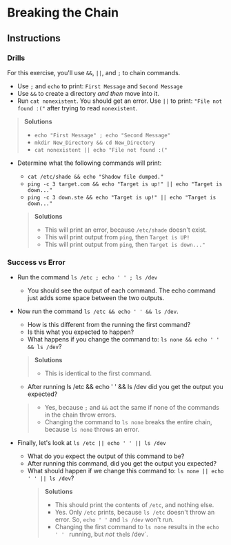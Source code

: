 # Breaking the Chain
## Instructions
### Drills
For this exercise, you'll use `&&`, `||`, and `;` to chain commands.
- Use `;` and `echo` to print: `First Message` and `Second Message`
- Use `&&` to create a directory _and then_ move into it.
- Run `cat nonexistent`. You should get an error. Use `||` to print: `"File not found :("` after trying to read `nonexistent`.
> **Solutions**
>   - `echo "First Message" ; echo "Second Message"`
>   - `mkdir New_Directory && cd New_Directory`
>   - `cat nonexistent || echo "File not found :("`

- Determine what the following commands will print:
  - `cat /etc/shade && echo "Shadow file dumped."`
  - `ping -c 3 target.com && echo "Target is up!" || echo "Target is down..."`
  - `ping -c 3 down.ste && echo "Target is up!" || echo "Target is down..."`

  > **Solutions**
  >   - This will print an error, because `/etc/shade` doesn't exist.
  >   - This will print output from `ping`, then `Target is UP!`
  >   - This will print output from `ping`, then `Target is down..."`

### Success vs Error

* Run the command `ls /etc ; echo ' ' ; ls /dev`
    * You should see the output of each command. The echo command just adds some space between the two outputs.

* Now run the command `ls /etc && echo ' ' && ls /dev`.
    * How is this different from the running the first command?
    * Is this what you expected to happen?
    * What happens if you change the command to: `ls none && echo ' ' && ls /dev`?
    > **Solutions**
    >   - This is identical to the first command.
    * After running ls /etc && echo ' ' && ls /dev did you get the output you expected?
    >   - Yes, because `;` and `&&` act the same if none of the commands in the chain throw errors.
    >   - Changing the command to `ls none` breaks the entire chain, because `ls none` throws an error.

* Finally, let's look at `ls /etc || echo ' ' || ls /dev`
  * What do you expect the output of this command to be?
  * After running this command, did you get the output you expected?
  * What should happen if we change this command to: `ls none || echo ' ' || ls /dev`?
    > **Solutions**
    >   - This should print the contents of `/etc`, and nothing else.
    >   - Yes. Only `/etc` prints, because `ls /etc` doesn't throw an error. So, `echo ' '` and `ls /dev` won't run.
    >   - Changing the first command to `ls none` results in the `echo ' ' ` running, but _not_ ` the `ls /dev`.
